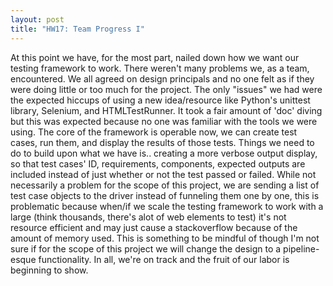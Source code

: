 ```yaml
---
layout: post
title: "HW17: Team Progress I"
---
```


At this point we have, for the most part, nailed down how we want our testing framework to work. There weren't many problems we, as a team, encountered. We all agreed on design principals and no one felt as if they were doing little or too much for the project. The only "issues" we had were the expected hiccups of using a new idea/resource like Python's unittest library, Selenium, and HTMLTestRunner. It took a fair amount of 'doc' diving but this was expected because no one was familiar with the tools we were using. The core of the framework is operable now, we can create test cases, run them, and display the results of those tests. Things we need to do to build upon what we have is.. creating a more verbose output display, so that test cases' ID, requirements, components, expected outputs are included instead of just whether or not the test passed or failed. While not necessarily a problem for the scope of this project, we are sending a list of test case objects to the driver instead of funneling them one by one, this is problematic because when/if we scale the testing framework to work with a large (think thousands, there's alot of web elements to test) it's not resource efficient and may just cause a stackoverflow because of the amount of memory used. This is something to be mindful of though I'm not sure if for the scope of this project we will change the design to a pipeline-esque functionality. In all, we're on track and the fruit of our labor is beginning to show.  
